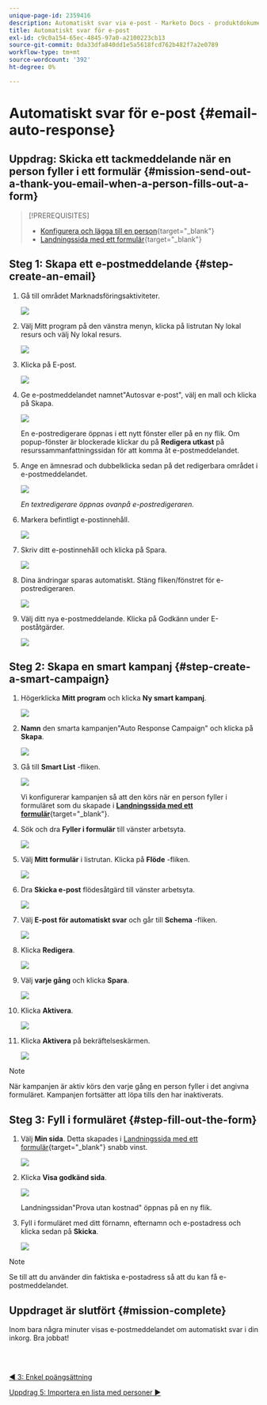 ```yaml
---
unique-page-id: 2359416
description: Automatiskt svar via e-post - Marketo Docs - produktdokumentation
title: Automatiskt svar för e-post
exl-id: c9c0a154-65ec-4845-97a0-a2100223cb13
source-git-commit: 0da33dfa840dd1e5a5618fcd762b482f7a2e0789
workflow-type: tm+mt
source-wordcount: '392'
ht-degree: 0%

---
```


# Automatiskt svar för e-post {#email-auto-response}

## Uppdrag: Skicka ett tackmeddelande när en person fyller i ett formulär {#mission-send-out-a-thank-you-email-when-a-person-fills-out-a-form}

>[!PREREQUISITES]
>
>* [Konfigurera och lägga till en person](/help/marketo/getting-started/quick-wins/get-set-up-and-add-a-person.md){target=&quot;_blank&quot;}
>* [Landningssida med ett formulär](/help/marketo/getting-started/quick-wins/landing-page-with-a-form.md){target=&quot;_blank&quot;}


## Steg 1: Skapa ett e-postmeddelande {#step-create-an-email}

1. Gå till området Marknadsföringsaktiviteter.

   ![](assets/one-2.png)

1. Välj Mitt program på den vänstra menyn, klicka på listrutan Ny lokal resurs och välj Ny lokal resurs.

   ![](assets/two-3.png)

1. Klicka på E-post.

   ![](assets/three-2.png)

1. Ge e-postmeddelandet namnet&quot;Autosvar e-post&quot;, välj en mall och klicka på Skapa.

   ![](assets/four-1.png)

   En e-postredigerare öppnas i ett nytt fönster eller på en ny flik. Om popup-fönster är blockerade klickar du på **Redigera utkast** på resurssammanfattningssidan för att komma åt e-postmeddelandet.

1. Ange en ämnesrad och dubbelklicka sedan på det redigerbara området i e-postmeddelandet.

   ![](assets/five-2.png)

   _En textredigerare öppnas ovanpå e-postredigeraren._

1. Markera befintligt e-postinnehåll.

   ![](assets/six-2.png)

1. Skriv ditt e-postinnehåll och klicka på Spara.

   ![](assets/seven-2.png)

1. Dina ändringar sparas automatiskt. Stäng fliken/fönstret för e-postredigeraren.

   ![](assets/eight-1.png)

1. Välj ditt nya e-postmeddelande. Klicka på Godkänn under E-poståtgärder.

   ![](assets/image2014-9-24-11-3a55-3a16.png)

## Steg 2: Skapa en smart kampanj {#step-create-a-smart-campaign}

1. Högerklicka **Mitt program** och klicka **Ny smart kampanj**.

   ![](assets/image2014-9-24-11-3a56-3a13.png)

1. **Namn** den smarta kampanjen&quot;Auto Response Campaign&quot; och klicka på **Skapa**.

   ![](assets/image2014-9-24-11-3a56-3a25.png)

1. Gå till **Smart List** -fliken.

   ![](assets/image2014-9-24-11-3a56-3a38.png)

   Vi konfigurerar kampanjen så att den körs när en person fyller i formuläret som du skapade i [**Landningssida med ett formulär**](/help/marketo/getting-started/quick-wins/landing-page-with-a-form.md){target=&quot;_blank&quot;}.

1. Sök och dra **Fyller i formulär** till vänster arbetsyta.

   ![](assets/image2014-9-24-11-3a57-3a18.png)

1. Välj **Mitt formulär** i listrutan. Klicka på **Flöde** -fliken.

   ![](assets/image2014-9-24-11-3a57-3a29.png)

1. Dra **Skicka e-post** flödesåtgärd till vänster arbetsyta.

   ![](assets/image2014-9-24-11-3a57-3a41.png)

1. Välj **E-post för automatiskt svar** och går till **Schema** -fliken.

   ![](assets/image2014-9-24-11-3a57-3a53.png)

1. Klicka **Redigera**.

   ![](assets/8.png)

1. Välj **varje gång** och klicka **Spara**.

   ![](assets/9.png)

1. Klicka **Aktivera**.

   ![](assets/10.png)

1. Klicka **Aktivera** på bekräftelseskärmen.

   ![](assets/11.png)

>[!NOTE]
>
>När kampanjen är aktiv körs den varje gång en person fyller i det angivna formuläret. Kampanjen fortsätter att löpa tills den har inaktiverats.

## Steg 3: Fyll i formuläret {#step-fill-out-the-form}

1. Välj **Min sida**. Detta skapades i [Landningssida med ett formulär](/help/marketo/getting-started/quick-wins/landing-page-with-a-form.md){target=&quot;_blank&quot;} snabb vinst.

   ![](assets/image2014-9-24-12-3a0-3a8.png)

1. Klicka **Visa godkänd sida**.

   ![](assets/image2014-9-24-12-3a0-3a18.png)

   Landningssidan&quot;Prova utan kostnad&quot; öppnas på en ny flik.

1. Fyll i formuläret med ditt förnamn, efternamn och e-postadress och klicka sedan på **Skicka**.

   ![](assets/image2014-9-24-12-3a0-3a28.png)

>[!NOTE]
>
>Se till att du använder din faktiska e-postadress så att du kan få e-postmeddelandet.

## Uppdraget är slutfört {#mission-complete}

Inom bara några minuter visas e-postmeddelandet om automatiskt svar i din inkorg. Bra jobbat!

<br> 

[◄ 3: Enkel poängsättning](/help/marketo/getting-started/quick-wins/simple-scoring.md)

[Uppdrag 5: Importera en lista med personer ►](/help/marketo/getting-started/quick-wins/import-a-list-of-people.md)
